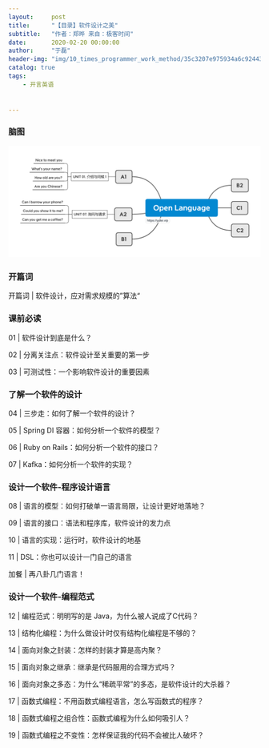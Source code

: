 ```yaml
---
layout:     post
title:      "【目录】软件设计之美"
subtitle:   "作者：郑晔 来自：极客时间"
date:       2020-02-20 00:00:00
author:     "于磊"
header-img: "img/10_times_programmer_work_method/35c3207e975934a6c92443f1ec156f29.jpg"
catalog: true
tags:
    - 开言英语


---
```


### 脑图

![mindful_directory](/img/open_language/index.png)



### 开篇词

开篇词 | 软件设计，应对需求规模的”算法“



### 课前必读

01 | 软件设计到底是什么？

02 | 分离关注点：软件设计至关重要的第一步

03 | 可测试性：一个影响软件设计的重要因素 



### 了解一个软件的设计

04 | 三步走：如何了解一个软件的设计？

05 | Spring DI 容器：如何分析一个软件的模型？

06 | Ruby on Rails：如何分析一个软件的接口？

07 | Kafka：如何分析一个软件的实现？



### 设计一个软件-程序设计语言

08 | 语言的模型：如何打破单一语言局限，让设计更好地落地？

09 | 语言的接口：语法和程序库，软件设计的发力点

10 | 语言的实现：运行时，软件设计的地基

11 | DSL：你也可以设计一门自己的语言

加餐 | 再八卦几门语言！



### 设计一个软件-编程范式

12 | 编程范式：明明写的是 Java，为什么被人说成了C代码？

13 | 结构化编程：为什么做设计时仅有结构化编程是不够的？

14 | 面向对象之封装：怎样的封装才算是高内聚？

15 | 面向对象之继承：继承是代码服用的合理方式吗？

16 | 面向对象之多态：为什么“稀疏平常”的多态，是软件设计的大杀器？

17 | 函数式编程：不用函数式编程语言，怎么写函数式的程序？

18 | 函数式编程之组合性：函数式编程为什么如何吸引人？

19 | 函数式编程之不变性：怎样保证我的代码不会被比人破坏？





























